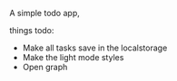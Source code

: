 A simple todo app,

things todo:
- Make all tasks save in the localstorage
- Make the light mode styles
- Open graph

